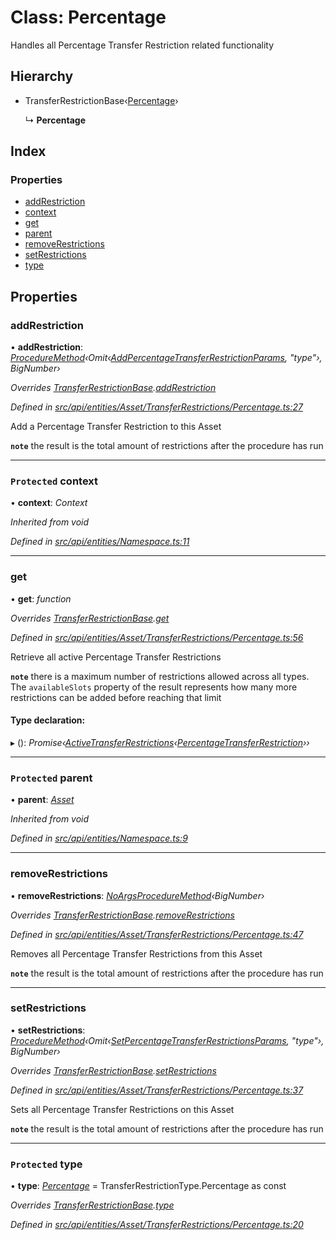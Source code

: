# Class: Percentage

Handles all Percentage Transfer Restriction related functionality

## Hierarchy

* TransferRestrictionBase‹[Percentage](../enums/transferrestrictiontype.md#percentage)›

  ↳ **Percentage**

## Index

### Properties

* [addRestriction](percentage.md#addrestriction)
* [context](percentage.md#protected-context)
* [get](percentage.md#get)
* [parent](percentage.md#protected-parent)
* [removeRestrictions](percentage.md#removerestrictions)
* [setRestrictions](percentage.md#setrestrictions)
* [type](percentage.md#protected-type)

## Properties

###  addRestriction

• **addRestriction**: *[ProcedureMethod](../interfaces/proceduremethod.md)‹Omit‹[AddPercentageTransferRestrictionParams](../globals.md#addpercentagetransferrestrictionparams), "type"›, BigNumber›*

*Overrides [TransferRestrictionBase](transferrestrictionbase.md).[addRestriction](transferrestrictionbase.md#addrestriction)*

*Defined in [src/api/entities/Asset/TransferRestrictions/Percentage.ts:27](https://github.com/PolymeshAssociation/polymesh-sdk/blob/46845947/src/api/entities/Asset/TransferRestrictions/Percentage.ts#L27)*

Add a Percentage Transfer Restriction to this Asset

**`note`** the result is the total amount of restrictions after the procedure has run

___

### `Protected` context

• **context**: *Context*

*Inherited from void*

*Defined in [src/api/entities/Namespace.ts:11](https://github.com/PolymeshAssociation/polymesh-sdk/blob/46845947/src/api/entities/Namespace.ts#L11)*

___

###  get

• **get**: *function*

*Overrides [TransferRestrictionBase](transferrestrictionbase.md).[get](transferrestrictionbase.md#get)*

*Defined in [src/api/entities/Asset/TransferRestrictions/Percentage.ts:56](https://github.com/PolymeshAssociation/polymesh-sdk/blob/46845947/src/api/entities/Asset/TransferRestrictions/Percentage.ts#L56)*

Retrieve all active Percentage Transfer Restrictions

**`note`** there is a maximum number of restrictions allowed across all types.
  The `availableSlots` property of the result represents how many more restrictions can be added
  before reaching that limit

#### Type declaration:

▸ (): *Promise‹[ActiveTransferRestrictions](../interfaces/activetransferrestrictions.md)‹[PercentageTransferRestriction](../interfaces/percentagetransferrestriction.md)››*

___

### `Protected` parent

• **parent**: *[Asset](asset.md)*

*Inherited from void*

*Defined in [src/api/entities/Namespace.ts:9](https://github.com/PolymeshAssociation/polymesh-sdk/blob/46845947/src/api/entities/Namespace.ts#L9)*

___

###  removeRestrictions

• **removeRestrictions**: *[NoArgsProcedureMethod](../interfaces/noargsproceduremethod.md)‹BigNumber›*

*Overrides [TransferRestrictionBase](transferrestrictionbase.md).[removeRestrictions](transferrestrictionbase.md#removerestrictions)*

*Defined in [src/api/entities/Asset/TransferRestrictions/Percentage.ts:47](https://github.com/PolymeshAssociation/polymesh-sdk/blob/46845947/src/api/entities/Asset/TransferRestrictions/Percentage.ts#L47)*

Removes all Percentage Transfer Restrictions from this Asset

**`note`** the result is the total amount of restrictions after the procedure has run

___

###  setRestrictions

• **setRestrictions**: *[ProcedureMethod](../interfaces/proceduremethod.md)‹Omit‹[SetPercentageTransferRestrictionsParams](../interfaces/setpercentagetransferrestrictionsparams.md), "type"›, BigNumber›*

*Overrides [TransferRestrictionBase](transferrestrictionbase.md).[setRestrictions](transferrestrictionbase.md#setrestrictions)*

*Defined in [src/api/entities/Asset/TransferRestrictions/Percentage.ts:37](https://github.com/PolymeshAssociation/polymesh-sdk/blob/46845947/src/api/entities/Asset/TransferRestrictions/Percentage.ts#L37)*

Sets all Percentage Transfer Restrictions on this Asset

**`note`** the result is the total amount of restrictions after the procedure has run

___

### `Protected` type

• **type**: *[Percentage](../enums/transferrestrictiontype.md#percentage)* = TransferRestrictionType.Percentage as const

*Overrides [TransferRestrictionBase](transferrestrictionbase.md).[type](transferrestrictionbase.md#protected-abstract-type)*

*Defined in [src/api/entities/Asset/TransferRestrictions/Percentage.ts:20](https://github.com/PolymeshAssociation/polymesh-sdk/blob/46845947/src/api/entities/Asset/TransferRestrictions/Percentage.ts#L20)*
